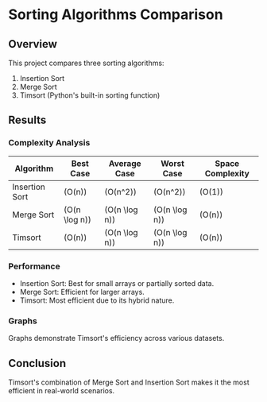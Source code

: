 # Sorting Algorithms Comparison

## Overview
This project compares three sorting algorithms:
1. Insertion Sort
2. Merge Sort
3. Timsort (Python's built-in sorting function)

## Results
### Complexity Analysis
| Algorithm       | Best Case      | Average Case     | Worst Case      | Space Complexity |
|------------------|----------------|------------------|-----------------|------------------|
| Insertion Sort  | \(O(n)\)       | \(O(n^2)\)       | \(O(n^2)\)      | \(O(1)\)         |
| Merge Sort      | \(O(n \log n)\)| \(O(n \log n)\)  | \(O(n \log n)\) | \(O(n)\)         |
| Timsort         | \(O(n)\)       | \(O(n \log n)\)  | \(O(n \log n)\) | \(O(n)\)         |

### Performance
- Insertion Sort: Best for small arrays or partially sorted data.
- Merge Sort: Efficient for larger arrays.
- Timsort: Most efficient due to its hybrid nature.

### Graphs
Graphs demonstrate Timsort's efficiency across various datasets.

## Conclusion
Timsort's combination of Merge Sort and Insertion Sort makes it the most efficient in real-world scenarios.